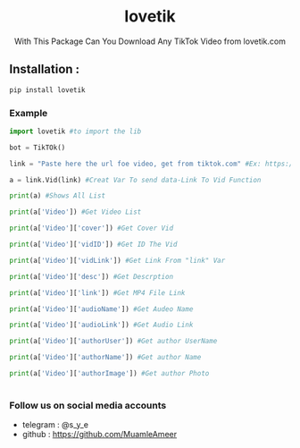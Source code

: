 <h1 align="center">lovetik</h1>
<p align="center">With This Package Can You Download Any TikTok Video from lovetik.com</p>

## Installation :
```bash
pip install lovetik
```
### Example
```python
import lovetik #to import the lib

bot = TikTOk()

link = "Paste here the url foe video, get from tiktok.com" #Ex: https://vm.tiktok.com/ZM2FdEuwu/?t=2

a = link.Vid(link) #Creat Var To send data-Link To Vid Function

print(a) #Shows All List

print(a['Video']) #Get Video List

print(a['Video']['cover']) #Get Cover Vid

print(a['Video']['vidID']) #Get ID The Vid

print(a['Video']['vidLink']) #Get Link From "link" Var

print(a['Video']['desc']) #Get Descrption

print(a['Video']['link']) #Get MP4 File Link

print(a['Video']['audioName']) #Get Audeo Name

print(a['Video']['audioLink']) #Get Audio Link

print(a['Video']['authorUser']) #Get author UserName

print(a['Video']['authorName']) #Get author Name

print(a['Video']['authorImage']) #Get author Photo


```
#
### Follow us on social media accounts

* telegram : @s_y_e
* github : https://github.com/MuamleAmeer
